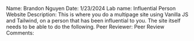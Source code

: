 Name: Brandon Nguyen
Date: 1/23/2024
Lab name: Influential Person Website
Description: This is where you do a multipage site using Vanilla JS and Tailwind, on a person that has been influential to you. The site itself needs to be able to do the following.
Peer Reviewer: 
Peer Review Comments: 
